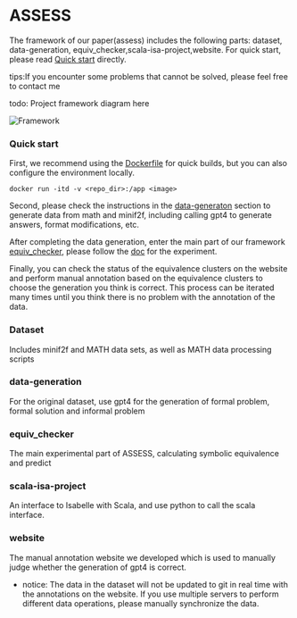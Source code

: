 # ASSESS

The framework of our paper(assess) includes the following parts: dataset, data-generation, equiv_checker,scala-isa-project,website. For quick start, please read [Quick start](#quick-start) directly.

tips:If you encounter some problems that cannot be solved, please feel free to contact me

todo: Project framework diagram here

![Framework](./framework.jpg)

### Quick start
First, we recommend using the [Dockerfile](../Dockerfile) for quick builds, but you can also configure the environment locally.
```
docker run -itd -v <repo_dir>:/app <image>
```
Second, please check the instructions in the [data-generaton](#data-generation) section to generate data from math and minif2f, including calling gpt4 to generate answers, format modifications, etc.

After completing the data generation, enter the main part of our framework [equiv_checker](#equiv_checker), please follow the [doc](./equiv_checker/readme.md) for the experiment.

Finally, you can check the status of the equivalence clusters on the website and perform manual annotation based on the equivalence clusters to choose the generation you think is correct. This process can be iterated many times until you think there is no problem with the annotation of the data.


### Dataset
Includes minif2f and MATH data sets, as well as MATH data processing scripts

### data-generation
For the original dataset, use gpt4 for the generation of formal problem, formal solution and informal problem

### equiv_checker
The main experimental part of ASSESS, calculating symbolic equivalence and predict

### scala-isa-project
An interface to Isabelle with Scala, and use python to call the scala interface.

### website
The manual annotation website we developed which is used to manually judge whether the generation of gpt4 is correct.
- notice: The data in the dataset will not be updated to git in real time with the annotations on the website. If you use multiple servers to perform different data operations, please manually synchronize the data.
